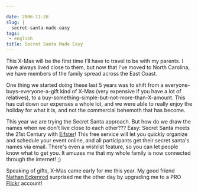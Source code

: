 ```yaml
---

date: 2006-11-28
slug: |
  secret-santa-made-easy
tags:
 - english
title: Secret Santa Made Easy
---
```


This X-Mas will be the first time I'll have to travel to be with my
parents. I have always lived close to them, but now that I've moved to
North Carolina, we have members of the family spread across the East
Coast.

One thing we started doing these last 5 years was to shift from a
everyone-buys-everyone-a-gift kind of X-Mas (very expensive if you have
a lot of relatives), to a
buy-something-simple-but-not-more-than-X-amount. This has cut down our
expenses a whole lot, and we were able to really enjoy the holiday for
what it is, and not the commercial behemoth that has become.

This year we are trying the Secret Santa approach. But how do we draw
the names when we don't live close to each other??? Easy: Secret Santa
meets the 21st Century with [Elfster](http://www.elfster.com/)! This
free service will let you quickly organize and schedule your event
online, and all participants get their secret santa's names via email.
There's even a wishlist feature, so you can let people know what to get
you. It amuzes me that my whole family is now connected through the
internet! ;)

Speaking of gifts, X-Mas came early for me this year. My good friend
[Nathan Eckenrod](http://eckenrodehouse.net/index.php) surprised me the
other day by upgrading me to a PRO [Flickr](http://www.flickr.com)
account!
